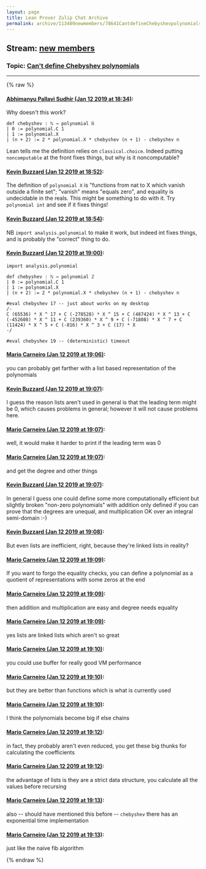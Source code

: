 ```yaml
---
layout: page
title: Lean Prover Zulip Chat Archive 
permalink: archive/113489newmembers/78641CantdefineChebyshevpolynomials.html
---
```


## Stream: [new members](index.html)
### Topic: [Can't define Chebyshev polynomials](78641CantdefineChebyshevpolynomials.html)

---


{% raw %}
#### [ Abhimanyu Pallavi Sudhir (Jan 12 2019 at 18:34)](https://leanprover.zulipchat.com/#narrow/stream/113489-new%20members/topic/Can%27t%20define%20Chebyshev%20polynomials/near/154992565):
Why doesn't this work?
```lean
def chebyshev : ℕ → polynomial ℝ
| 0 := polynomial.C 1
| 1 := polynomial.X
| (n + 2) := 2 * polynomial.X * chebyshev (n + 1) - chebyshev n
```
Lean tells me the definition relies on `classical.choice`. Indeed putting `noncomputable` at the front fixes things, but why is it noncomputable?

#### [ Kevin Buzzard (Jan 12 2019 at 18:52)](https://leanprover.zulipchat.com/#narrow/stream/113489-new%20members/topic/Can%27t%20define%20Chebyshev%20polynomials/near/154993140):
The definition of `polynomial X` is "functions from nat to X which vanish outside a finite set"; "vanish" means "equals zero", and equality is undecidable in the reals. This might be something to do with it. Try `polynomial int` and see if it fixes things!

#### [ Kevin Buzzard (Jan 12 2019 at 18:54)](https://leanprover.zulipchat.com/#narrow/stream/113489-new%20members/topic/Can%27t%20define%20Chebyshev%20polynomials/near/154993205):
NB `import analysis.polynomial` to make it work, but indeed int fixes things, and is probably the "correct" thing to do.

#### [ Kevin Buzzard (Jan 12 2019 at 19:00)](https://leanprover.zulipchat.com/#narrow/stream/113489-new%20members/topic/Can%27t%20define%20Chebyshev%20polynomials/near/154993404):
```lean
import analysis.polynomial

def chebyshev : ℕ → polynomial ℤ
| 0 := polynomial.C 1
| 1 := polynomial.X
| (n + 2) := 2 * polynomial.X * chebyshev (n + 1) - chebyshev n

#eval chebyshev 17 -- just about works on my desktop
/-
C (65536) * X ^ 17 + C (-278528) * X ^ 15 + C (487424) * X ^ 13 + C (-452608) * X ^ 11 + C (239360) * X ^ 9 + C (-71808) * X ^ 7 + C (11424) * X ^ 5 + C (-816) * X ^ 3 + C (17) * X
-/

#eval chebyshev 19 -- (deterministic) timeout
```

#### [ Mario Carneiro (Jan 12 2019 at 19:06)](https://leanprover.zulipchat.com/#narrow/stream/113489-new%20members/topic/Can%27t%20define%20Chebyshev%20polynomials/near/154993597):
you can probably get farther with a list based representation of the polynomials

#### [ Kevin Buzzard (Jan 12 2019 at 19:07)](https://leanprover.zulipchat.com/#narrow/stream/113489-new%20members/topic/Can%27t%20define%20Chebyshev%20polynomials/near/154993606):
I guess the reason lists aren't used in general is that the leading term might be 0, which causes problems in general; however it will not cause problems here.

#### [ Mario Carneiro (Jan 12 2019 at 19:07)](https://leanprover.zulipchat.com/#narrow/stream/113489-new%20members/topic/Can%27t%20define%20Chebyshev%20polynomials/near/154993616):
well, it would make it harder to print if the leading term was 0

#### [ Mario Carneiro (Jan 12 2019 at 19:07)](https://leanprover.zulipchat.com/#narrow/stream/113489-new%20members/topic/Can%27t%20define%20Chebyshev%20polynomials/near/154993617):
and get the degree and other things

#### [ Kevin Buzzard (Jan 12 2019 at 19:07)](https://leanprover.zulipchat.com/#narrow/stream/113489-new%20members/topic/Can%27t%20define%20Chebyshev%20polynomials/near/154993618):
In general I guess one could define some more computationally efficient but slightly broken "non-zero polynomials" with addition only defined if you can prove that the degrees are unequal, and multiplication OK over an integral semi-domain :-)

#### [ Kevin Buzzard (Jan 12 2019 at 19:08)](https://leanprover.zulipchat.com/#narrow/stream/113489-new%20members/topic/Can%27t%20define%20Chebyshev%20polynomials/near/154993669):
But even lists are inefficient, right, because they're linked lists in reality?

#### [ Mario Carneiro (Jan 12 2019 at 19:09)](https://leanprover.zulipchat.com/#narrow/stream/113489-new%20members/topic/Can%27t%20define%20Chebyshev%20polynomials/near/154993672):
If you want to forgo the equality checks, you can define a polynomial as a quotient of representations with some zeros at the end

#### [ Mario Carneiro (Jan 12 2019 at 19:09)](https://leanprover.zulipchat.com/#narrow/stream/113489-new%20members/topic/Can%27t%20define%20Chebyshev%20polynomials/near/154993681):
then addition and multiplication are easy and degree needs equality

#### [ Mario Carneiro (Jan 12 2019 at 19:09)](https://leanprover.zulipchat.com/#narrow/stream/113489-new%20members/topic/Can%27t%20define%20Chebyshev%20polynomials/near/154993690):
yes lists are linked lists which aren't so great

#### [ Mario Carneiro (Jan 12 2019 at 19:10)](https://leanprover.zulipchat.com/#narrow/stream/113489-new%20members/topic/Can%27t%20define%20Chebyshev%20polynomials/near/154993744):
you could use buffer for really good VM performance

#### [ Mario Carneiro (Jan 12 2019 at 19:10)](https://leanprover.zulipchat.com/#narrow/stream/113489-new%20members/topic/Can%27t%20define%20Chebyshev%20polynomials/near/154993749):
but they are better than functions which is what is currently used

#### [ Mario Carneiro (Jan 12 2019 at 19:10)](https://leanprover.zulipchat.com/#narrow/stream/113489-new%20members/topic/Can%27t%20define%20Chebyshev%20polynomials/near/154993751):
I think the polynomials become big if else chains

#### [ Mario Carneiro (Jan 12 2019 at 19:12)](https://leanprover.zulipchat.com/#narrow/stream/113489-new%20members/topic/Can%27t%20define%20Chebyshev%20polynomials/near/154993815):
in fact, they probably aren't even reduced, you get these big thunks for calculating the coefficients

#### [ Mario Carneiro (Jan 12 2019 at 19:12)](https://leanprover.zulipchat.com/#narrow/stream/113489-new%20members/topic/Can%27t%20define%20Chebyshev%20polynomials/near/154993822):
the advantage of lists is they are a strict data structure, you calculate all the values before recursing

#### [ Mario Carneiro (Jan 12 2019 at 19:13)](https://leanprover.zulipchat.com/#narrow/stream/113489-new%20members/topic/Can%27t%20define%20Chebyshev%20polynomials/near/154993836):
also -- should have mentioned this before -- `chebyshev` there has an exponential time implementation

#### [ Mario Carneiro (Jan 12 2019 at 19:13)](https://leanprover.zulipchat.com/#narrow/stream/113489-new%20members/topic/Can%27t%20define%20Chebyshev%20polynomials/near/154993839):
just like the naive fib algorithm


{% endraw %}
